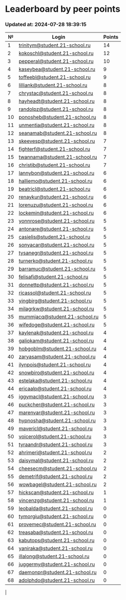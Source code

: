 # Leaderboard by peer points

### Updated at: 2024-07-28 18:39:15

| № | Login | Points |
|---|-------|--------|
|1|trinitym@student.21-school.ru|14|
|2|kokoschl@student.21-school.ru|12|
|3|pepperal@student.21-school.ru|10|
|4|kaseybea@student.21-school.ru|9|
|5|toffeebl@student.21-school.ru|9|
|6|lilliank@student.21-school.ru|8|
|7|chrystac@student.21-school.ru|8|
|8|hayheadt@student.21-school.ru|8|
|9|randolpz@student.21-school.ru|8|
|10|ponosheb@student.21-school.ru|8|
|11|unmentia@student.21-school.ru|8|
|12|seanamab@student.21-school.ru|8|
|13|skeevesp@student.21-school.ru|7|
|14|fighterf@student.21-school.ru|7|
|15|twannama@student.21-school.ru|7|
|16|christib@student.21-school.ru|7|
|17|lannybon@student.21-school.ru|6|
|18|halliemo@student.21-school.ru|6|
|19|beatricl@student.21-school.ru|6|
|20|renaykur@student.21-school.ru|6|
|21|lorenuzu@student.21-school.ru|6|
|22|lockemin@student.21-school.ru|6|
|23|yonnrose@student.21-school.ru|5|
|24|antonare@student.21-school.ru|5|
|25|casielis@student.21-school.ru|5|
|26|sonyacar@student.21-school.ru|5|
|27|tysanegr@student.21-school.ru|5|
|28|turnerko@student.21-school.ru|5|
|29|barramuc@student.21-school.ru|5|
|30|felisafi@student.21-school.ru|5|
|31|donnettp@student.21-school.ru|5|
|32|ricassol@student.21-school.ru|5|
|33|yingbirg@student.21-school.ru|5|
|34|milagrkw@student.21-school.ru|5|
|35|mummjacq@student.21-school.ru|5|
|36|wifedoge@student.21-school.ru|5|
|37|kaylenak@student.21-school.ru|4|
|38|galiokam@student.21-school.ru|4|
|39|hobgoblm@student.21-school.ru|4|
|40|zaryasam@student.21-school.ru|4|
|41|ilynpois@student.21-school.ru|4|
|42|snowbiro@student.21-school.ru|4|
|43|estelaka@student.21-school.ru|4|
|44|ericaalp@student.21-school.ru|4|
|45|iggymacl@student.21-school.ru|3|
|46|puckcher@student.21-school.ru|3|
|47|marenvar@student.21-school.ru|3|
|48|hypnosha@student.21-school.ru|3|
|49|mavericl@student.21-school.ru|3|
|50|voicerol@student.21-school.ru|3|
|51|tyraandr@student.21-school.ru|3|
|52|ahrimeri@student.21-school.ru|2|
|53|daisymal@student.21-school.ru|2|
|54|cheesecm@student.21-school.ru|2|
|55|demetrif@student.21-school.ru|2|
|56|wowbagel@student.21-school.ru|2|
|57|hickscan@student.21-school.ru|1|
|58|vincenzg@student.21-school.ru|1|
|59|leobalda@student.21-school.ru|0|
|60|tymorgiu@student.21-school.ru|0|
|61|provemec@student.21-school.ru|0|
|62|treasaba@student.21-school.ru|0|
|63|kabutops@student.21-school.ru|0|
|64|yaniraka@student.21-school.ru|0|
|65|illalong@student.21-school.ru|0|
|66|juggermy@student.21-school.ru|0|
|67|daemonpr@student.21-school.ru|0|
|68|adolphdo@student.21-school.ru|0|
|
